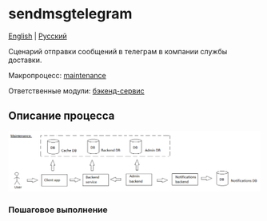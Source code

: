 # sendmsgtelegram

[English](sendmsgtelegram.md) | [Русский](sendmsgtelegram.ru.md)

Сценарий отправки сообщений в телеграм в компании службы доставки.

Макропроцесс: [maintenance](../../macroprocesses/maintenance.ru.md)

Ответственные модули: [бэкенд-сервис](../../backend/notificationsbackend.ru.md)

## Описание процесса

![maintenance_overall](../../img/maintenance_overall.png)

### Пошаговое выполнение
